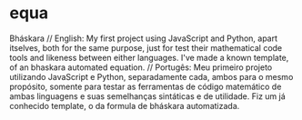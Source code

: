 # equa
Bháskara
// English: 
My first project using JavaScript and Python, apart itselves, both for the same purpose, just for test their mathematical code tools and likeness between either languages. I've made a known template, of an bhaskara automated equation.
// Portugês:
Meu primeiro projeto utilizando JavaScript e Python, separadamente cada, ambos para o mesmo propósito, somente para testar as ferramentas de código matemático de ambas linguagens e suas semelhanças sintáticas e de utilidade. Fiz um já conhecido template,  o da formula de bháskara automatizada.
